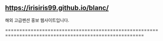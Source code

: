 ## https://irisiris99.github.io/blanc/

해외 고급펜션 홍보 웹사이트입니다.

=======================================================================================================
